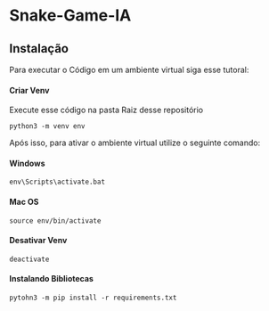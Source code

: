 # Snake-Game-IA

## Instalação
Para executar o Código em um ambiente virtual siga esse tutoral:

#### Criar Venv

Execute esse código na pasta Raiz desse repositório

```python3 -m venv env```

Após isso, para ativar o ambiente virtual utilize o seguinte comando:

#### Windows
```env\Scripts\activate.bat```

#### Mac OS
```source env/bin/activate```

#### Desativar Venv

```deactivate```

#### Instalando Bibliotecas

```pytohn3 -m pip install -r requirements.txt```
